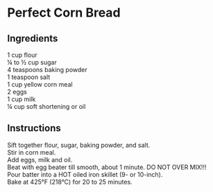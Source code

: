 # Perfect Corn Bread

## Ingredients
1 cup flour  
&frac14; to &frac12; cup sugar  
4 teaspoons baking powder  
1 teaspoon salt  
1 cup yellow corn meal  
2 eggs  
1 cup milk  
&frac14; cup soft shortening or oil  

## Instructions
Sift together flour, sugar, baking powder, and salt.  
Stir in corn meal.  
Add eggs, milk and oil.  
Beat with egg beater till smooth, about 1 minute. DO NOT OVER MIX!!!  
Pour batter into a HOT oiled iron skillet (9- or 10-inch).  
Bake at 425&deg;F (218&deg;C) for 20 to 25 minutes.  
